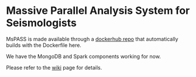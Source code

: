 # Massive Parallel Analysis System for Seismologists 

MsPASS is made available through a [dockerhub repo](https://hub.docker.com/r/wangyinz/mspass) that automatically builds with the Dockerfile here. 

We have the MongoDB and Spark components working for now.

Please refer to the [wiki](https://github.com/wangyinz/mspass/wiki) page for details.
